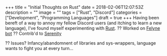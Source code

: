 +++ 
title = "Initial Thoughts on Rust"
date = 2018-02-06T12:07:53Z
description = ""
image = ""
tags = ["Rust", "Discord"]
categories = ["Development", "Programming Languages"]
draft = true
+++
Having been bereft of a way to annoy my fellow Discord users (and itching to learn a new language), I've found myself experimenting with [Rust](https://www.rust-lang.org).
?? Worked on [Felyne bot](https://github.com/FelixMcFelix/felyne-bot)
?? Contrib'd to [Serenity](https://github.com/zeyla/serenity)
<!--more-->

?? Issues? Infancy/abandomnent of libraries and sys-wrappers, language wants to fight you at every turn...